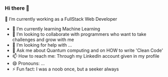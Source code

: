 ### Hi there 👋
🔭 I’m currently working as a FullStack Web Developer
- 🌱 I’m currently learning Machine Learning
- 👯 I’m looking to collaborate with programmers who want to take challenges and grow with me
- 🤔 I’m looking for help with ...
- 💬 Ask me about Quantum computing and on HOW to write 'Clean Code'
- 📫 How to reach me: Through my LinkedIn account given in my profile
- 😄 Pronouns: ...
- ⚡ Fun fact: I was a noob once, but a seeker always

<!--
**NaveenKShijo/NaveenKShijo** is a ✨ _special_ ✨ repository because its `README.md` (this file) appears on your GitHub profile.

Here are some ideas to get you started:

- 🔭 I’m currently working as a FullStack Web Developer
- 🌱 I’m currently learning Machine Learning
- 👯 I’m looking to collaborate with programmers who want to take challenges and grow with me
- 🤔 I’m looking for help with ...
- 💬 Ask me about Quantum computing and on HOW to write 'Clean Code'
- 📫 How to reach me: Through my LinkedIn account given in my profile
- 😄 Pronouns: ...
- ⚡ Fun fact: I was a noob once, but a seeker always
-->
